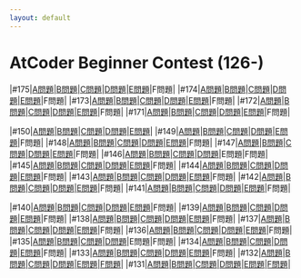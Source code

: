```yaml
---
layout: default
---
```

# AtCoder Beginner Contest (126-)

|#175|[A問題](abc02/175/a.html)|[B問題](abc02/175/b.html)|[C問題](abc02/175/c.html)|[D問題](abc02/175/d.html)|[E問題](abc02/175/e.html)|F問題|
|#174|[A問題](abc02/174/a.html)|[B問題](abc02/174/b.html)|[C問題](abc02/174/c.html)|[D問題](abc02/174/d.html)|[E問題](abc02/174/e.html)|F問題|
|#173|[A問題](abc02/173/a.html)|[B問題](abc02/173/b.html)|[C問題](abc02/173/c.html)|[D問題](abc02/173/d.html)|[E問題](abc02/173/e.html)|F問題|
|#172|[A問題](abc02/172/a.html)|[B問題](abc02/172/b.html)|[C問題](abc02/172/c.html)|[D問題](abc02/172/d.html)|[E問題](abc02/172/e.html)|F問題|
|#171|[A問題](abc02/171/a.html)|[B問題](abc02/171/b.html)|[C問題](abc02/171/c.html)|[D問題](abc02/171/d.html)|[E問題](abc02/171/e.html)|F問題|

|#150|[A問題](abc02/150/a.html)|[B問題](abc02/150/b.html)|[C問題](abc02/150/c.html)|[D問題](abc02/150/d.html)|[E問題](abc02/150/e.html)|
|#149|[A問題](abc02/149/a.html)|[B問題](abc02/149/b.html)|[C問題](abc02/149/c.html)|[D問題](abc02/149/d.html)|[E問題](abc02/149/e.html)|F問題|
|#148|[A問題](abc02/148/a.html)|[B問題](abc02/148/b.html)|[C問題](abc02/148/c.html)|[D問題](abc02/148/d.html)|[E問題](abc02/148/e.html)|F問題|
|#147|[A問題](abc02/147/a.html)|[B問題](abc02/147/b.html)|[C問題](abc02/147/c.html)|[D問題](abc02/147/d.html)|[E問題](abc02/147/e.html)|F問題|
|#146|[A問題](abc02/146/a.html)|[B問題](abc02/146/b.html)|[C問題](abc02/146/c.html)|[D問題](abc02/146/d.html)|E問題|F問題|
|#145|[A問題](abc02/145/a.html)|[B問題](abc02/145/b.html)|[C問題](abc02/145/c.html)|[D問題](abc02/145/d.html)|[E問題](abc02/145/e.html)|F問題|
|#144|[A問題](abc02/144/a.html)|[B問題](abc02/144/b.html)|[C問題](abc02/144/c.html)|[D問題](abc02/144/d.html)|[E問題](abc02/144/e.html)|F問題|
|#143|[A問題](abc02/143/a.html)|[B問題](abc02/143/b.html)|[C問題](abc02/143/c.html)|[D問題](abc02/143/d.html)|[E問題](abc02/143/e.html)|F問題|
|#142|[A問題](abc02/142/a.html)|[B問題](abc02/142/b.html)|[C問題](abc02/142/c.html)|[D問題](abc02/142/d.html)|[E問題](abc02/142/e.html)|F問題|
|#141|[A問題](abc02/141/a.html)|[B問題](abc02/141/b.html)|[C問題](abc02/141/c.html)|[D問題](abc02/141/d.html)|[E問題](abc02/141/e.html)|F問題|

|#140|[A問題](abc02/140/a.html)|[B問題](abc02/140/b.html)|[C問題](abc02/140/c.html)|[D問題](abc02/140/d.html)|[E問題](abc02/140/e.html)|F問題|
|#139|[A問題](abc02/139/a.html)|[B問題](abc02/139/b.html)|[C問題](abc02/139/c.html)|[D問題](abc02/139/d.html)|[E問題](abc02/139/e.html)|F問題|
|#138|[A問題](abc02/138/a.html)|[B問題](abc02/138/b.html)|[C問題](abc02/138/c.html)|[D問題](abc02/138/d.html)|[E問題](abc02/138/e.html)|F問題|
|#137|[A問題](abc02/137/a.html)|[B問題](abc02/137/b.html)|[C問題](abc02/137/c.html)|[D問題](abc02/137/d.html)|[E問題](abc02/137/e.html)|F問題|
|#136|[A問題](abc02/136/a.html)|[B問題](abc02/136/b.html)|[C問題](abc02/136/c.html)|[D問題](abc02/136/d.html)|[E問題](abc02/136/e.html)|F問題|
|#135|[A問題](abc02/135/a.html)|[B問題](abc02/135/b.html)|[C問題](abc02/135/c.html)|[D問題](abc02/135/d.html)|E問題|F問題|
|#134|[A問題](abc02/134/a.html)|[B問題](abc02/134/b.html)|[C問題](abc02/134/c.html)|[D問題](abc02/134/d.html)|[E問題](abc02/134/e.html)|F問題|
|#133|[A問題](abc02/133/a.html)|[B問題](abc02/133/b.html)|[C問題](abc02/133/c.html)|[D問題](abc02/133/d.html)|[E問題](abc02/133/e.html)|F問題|
|#132|[A問題](abc02/132/a.html)|[B問題](abc02/132/b.html)|[C問題](abc02/132/c.html)|[D問題](abc02/132/d.html)|[E問題](abc02/132/e.html)|[F問題](abc02/132/f.html)|
|#131|[A問題](abc02/131/a.html)|[B問題](abc02/131/b.html)|[C問題](abc02/131/c.html)|[D問題](abc02/131/d.html)|[E問題](abc02/131/e.html)|[F問題](abc02/131/f.html)|
